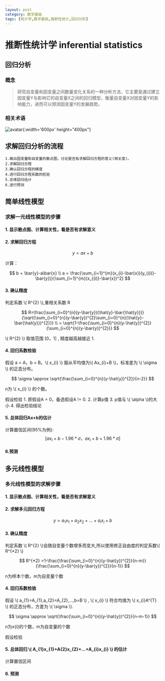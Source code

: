 ```yaml
---
layout: post
category: 数学基础
tags: [统计学,数学基础,推断性统计,回归分析]
---
```


推断性统计学 inferential statistics
==============

## 回归分析

### 概念

> 研究自变量和因变量之间数量变化关系的一种分析方法，它主要是通过建立因变量Y与影响它的自变量X之间的回归模型，衡量自变量X对因变量Y的影响能力，进而可以预测因变量Y的发展趋势。

### 相关术语

![avatar](https://gwfp.github.io/static/images/19/12/08/regressiveanalysis.png){:width='600px' height="400px"}

## 求解回归分析的流程

	1.画出因变量和自变量的散点图，讨论是否有求解回归方程的意义(相关度)。
	2.求解回归方程
	3.确认回归方程的精度
	4.进行回归方程系数的检验
	5.总体回归估计
	6.进行预测


## 简单线性模型

### 求解一元线性模型的步骤

#### 1. 显示散点图、计算相关性，看是否有求解意义

#### 2. 求解回归方程

$$
	y = ax + b
$$

计算：

$$
	b = \bar{y}-a\bar{x}  \\
	a = \frac{\sum_{i=1}^{m}(x_{i}-\bar{x})(y_{(i)}-\bar{y})}{\sum_{i=1}^{m}(x_{(i)}-\bar{x})^2}
$$

#### 3. 确认精度

判定系数 \\( R^{2} \\),重相关系数 R

$$
	R=\frac{\sum_{i=0}^{n}(y-\bar{y})(\hat{y}-\bar{\hat{y}})}{\sqrt{\sum_{i=0}^{n}(y-\bar{y})^{2}\sum_{i=0}^{n}(\hat{y}-\bar{\hat{y}})^{2}}}	\\	 
	= \sqrt{1-\frac{\sum_{i=0}^{n}(y-\hat{y})^{2}}{\sum_{i=0}^{n}(y-\bar{y})^{2}}}
$$

\\( R^{2} \\) 取值范围 [0，1] , 精度越高越接近 1.

#### 4. 回归系数检验

假设 a = A，b = B。\\( x_{i} \\) 服从平均值为\\( Ax_{i}+B \\)，标准差为 \\(  \sigma \\) 的正态分布。

$$
	\sigma \approx \sqrt{\frac{\sum_{i=0}^{n}(y-\hat{y})^{2}}{n-2}}
$$

n为 \\( x_{i} \\) 的个数。


假设检验
	1. 原假设A = 0，备选假设A != 0.
	2. 计算p值
	3. p值与 \\( \alpha \\)的大小
	4. 得出检验结论
	 
#### 5. 总体回归Ax+b的估计 

计算置信区间(95%为例):
$$
	[ax_{i}+b - 1.96 * \sigma，ax_{i}+b + 1.96 * \sigma]
$$

#### 6.预测

## 多元线性模型

### 多元线性模型的求解步骤

#### 1. 显示散点图、计算相关性，看是否有求解意义

#### 2. 求解多元回归方程

$$
	y = a_{1}x_{1} + a_{2}x_{2} + ... + a_{i}x_{i} + b
$$

#### 3. 确认精度

判定系数 \\( R^{2} \\)会随自变量个数增多而变大,所以使用修正自由度的判定系数\\( R^{*2} \\)

$$
	 R^{*2} =1-\frac{\frac{\sum_{i=0}^{n}(y-\hat{y})^{2}}{n-m}}{\frac{\sum_{i=0}^{n}(y-\bar{y})^{2}}{n-1}}
$$

n为样本个数，m为自变量个数

#### 4. 回归系数检验

假设 \\( a_{1}=A_{1},a_{2}=A_{2},...,b=B \\) , \\( x_{i} \\) 符合均值为 \\( x_{i}A^{T} \\) 的正态分布，方差为 \\( \sigma \\).

$$
	\sigma \approx \sqrt{\frac{\sum_{i=0}^{n}(y-\hat{y})^{2}}{n-m-1}}
$$

n为x{i}的个数，m为自变量的个数

假设检验

#### 5. 总体回归 \\( A_{1}x_{1}+A{2}x_{2}+...+A_{i}x_{i} \\) 的估计

计算置信区间

#### 6. 预测



